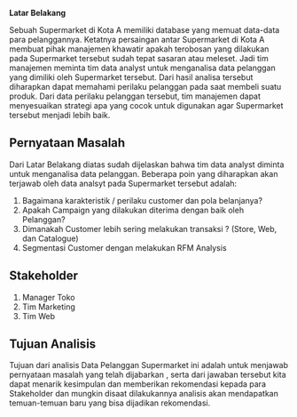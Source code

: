 

**Latar Belakang**


Sebuah Supermarket di Kota A memiliki database yang memuat data-data para pelanggannya. Ketatnya persaingan antar Supermarket di Kota A membuat pihak manajemen khawatir apakah terobosan yang dilakukan pada Supermarket tersebut sudah tepat sasaran atau meleset. Jadi tim manajemen meminta tim data analyst untuk menganalisa data pelanggan yang dimiliki oleh Supermarket tersebut. Dari hasil analisa tersebut diharapkan dapat memahami perilaku pelanggan pada saat membeli suatu produk. Dari data perilaku pelanggan tersebut, tim manajemen dapat menyesuaikan strategi apa yang cocok untuk digunakan agar Supermarket tersebut menjadi lebih baik. 


## **Pernyataan Masalah**

Dari Latar Belakang diatas sudah dijelaskan bahwa tim data analyst diminta untuk menganalisa data pelanggan. Beberapa poin yang diharapkan akan terjawab oleh data analsyt pada Supermarket tersebut adalah:
1. Bagaimana karakteristik / perilaku customer dan pola belanjanya?
2. Apakah Campaign yang dilakukan diterima dengan baik oleh Pelanggan?
3. Dimanakah Customer lebih sering melakukan transaksi ? (Store, Web, dan Catalogue)
4. Segmentasi Customer dengan melakukan RFM Analysis

## **Stakeholder**

1. Manager Toko
2. Tim Marketing
3. Tim Web


## **Tujuan Analisis**

Tujuan dari analisis Data Pelanggan Supermarket ini adalah untuk menjawab pernyataan masalah yang telah dijabarkan , serta dari jawaban tersebut
kita dapat menarik kesimpulan dan memberikan rekomendasi kepada para Stakeholder dan mungkin disaat dilakukannya analisis akan mendapatkan temuan-temuan baru yang bisa dijadikan rekomendasi.

